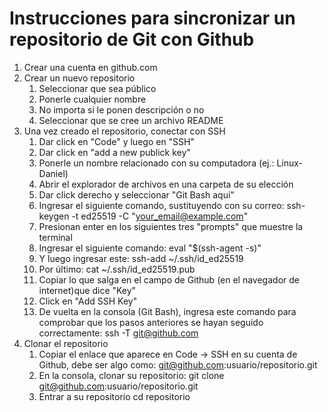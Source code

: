# Instrucciones para sincronizar un repositorio de Git con Github

1. Crear una cuenta en github.com
2. Crear un nuevo repositorio
    1. Seleccionar que sea público
    2. Ponerle cualquier nombre
    3. No importa si le ponen descripción o no
    4. Seleccionar que se cree un archivo README
3. Una vez creado el repositorio, conectar con SSH
    1. Dar click en "Code" y luego en "SSH"
    2. Dar click en "add a new publick key"
    3. Ponerle un nombre relacionado con su computadora (ej.: Linux-Daniel)
    4. Abrir el explorador de archivos en una carpeta de su elección
    5. Dar click derecho y seleccionar "Git Bash aquí"
    6. Ingresar el siguiente comando, sustituyendo con su correo: 
        ssh-keygen -t ed25519 -C "your_email@example.com"
    7. Presionan enter en los siguientes tres "prompts" que muestre la terminal
    8. Ingresar el siguiente comando:
        eval "$(ssh-agent -s)"
    9. Y luego ingresar este:
        ssh-add ~/.ssh/id_ed25519
    10. Por último:
        cat ~/.ssh/id_ed25519.pub
    11. Copiar lo que salga en el campo de Github (en el navegador de internet)que dice "Key"
    12. Click en "Add SSH Key"
    13. De vuelta en la consola (Git Bash), ingresa este comando para comprobar que los pasos anteriores se hayan seguido correctamente:
        ssh -T git@github.com
4. Clonar el repositorio
    1. Copiar el enlace que aparece en Code -> SSH en su cuenta de Github, debe ser algo como: 
        git@github.com:usuario/repositorio.git
    2. En la consola, clonar su repositorio:
        git clone git@github.com:usuario/repositorio.git
    3. Entrar a su repositorio 
        cd repositorio






 

